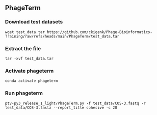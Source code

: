 ## PhageTerm
### Download test datasets
```
wget test_data.tar https://github.com/ckigenk/Phage-Bioinformatics-Training/raw/refs/heads/main/PhageTerm/test_data.tar
```
### Extract the file
```
tar -xvf test_data.tar
```
### Activate phageterm
```
conda activate phageterm
```
### Run phageterm
```
ptv-py3_release_1_light/PhageTerm.py -f test_data/COS-3.fastq -r test_data/COS-3.fasta --report_title cohesive -c 20
```
